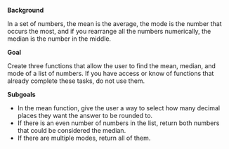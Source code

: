 **Background**

In a set of numbers, the mean is the average, the mode is the number that occurs the most, and if you rearrange all the numbers numerically, the median is the number in the middle.

**Goal**

Create three functions that allow the user to find the mean, median, and mode of a list of numbers.  If you have access or know of functions that already complete these tasks, do not use them.

**Subgoals**

* In the mean function, give the user a way to select how many decimal places they want the answer to be rounded to.
* If there is an even number of numbers in the list, return both numbers that could be considered the median.
* If there are multiple modes, return all of them.
